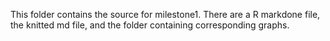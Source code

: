 This folder contains the source for milestone1. There are a R markdone file, the knitted md file, and the folder containing corresponding graphs. 
